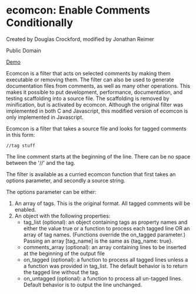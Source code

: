 # ecomcon: Enable Comments Conditionally 
Created by Douglas Crockford, modified by Jonathan Reimer 

Public Domain 

[Demo](demo.md) 

Ecomcon is a filter that acts on selected comments by making them executable or removing them. The filter can also be used to generate documentation files from comments, as well as many other operations. This makes it possible to put development, performance, documentation, and testing scaffolding into a source file. The scaffolding is removed by minification, but is activated by ecomcon. Although the original filter was implemented in both C and Javascript, this modified version of ecomcon is only implemented in Javascript. 

Ecomcon is a filter that takes a source file and looks for tagged comments in this form: 

    //tag stuff 

The line comment starts at the beginning of the line. There can be no space between the '//' and the tag. 

The filter is available as a curried ecomcon function that first takes an options parameter, and secondly a source string. 

The options parameter can be either: 
1. An array of tags. This is the original format. All tagged comments will be enabled. 
2. An object with the following properties: 
   * tag_list (optional): an object containing tags as property names and either the value true or a function to process each tagged line OR an array of tag names. (Functions override the on_tagged parameter.) Passing an array [tag_name] is the same as {tag_name: true}. 
   * comments_array (optional): an array containing lines to be inserted at the beginning of the output file 
   * on_tagged (optional): a function to process all tagged lines unless a a function was provided in tag_list. The default behavior is to return the tagged line without the tag. 
   * on_untagged (optional): a function to process all un-tagged lines. Default behavior is to output the line unchanged. 

